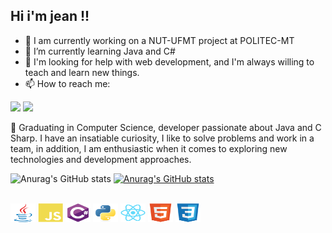 ## Hi i'm jean !!


- 🔭 I am currently working on a NUT-UFMT project at POLITEC-MT
- 🌱 I’m currently learning Java and C#
- 🤔 I'm looking for help with web development, and I'm always willing to teach and learn new things.
- 📫 How to reach me:
<div> 

  <a href = "mailto: jeanlucaseh10@gmail.com"><img src="https://img.shields.io/badge/-Gmail-%23333?style=for-the-badge&logo=gmail&logoColor=white" target="_blank"></a>
  <a href="[https://www.linkedin.com/in/rafaella-ballerini-45875016a](https://www.linkedin.com/in/jean-lucas-solano-fortes-74941a186)" target="_blank"><img src="https://img.shields.io/badge/-LinkedIn-%230077B5?style=for-the-badge&logo=linkedin&logoColor=white" target="_blank"></a> 
</div>

💬 Graduating in Computer Science, developer passionate about Java and C Sharp. I have an insatiable curiosity,
I like to solve problems and work in a team, in addition, I am enthusiastic when it comes to exploring new technologies and development approaches.


  ![Anurag's GitHub stats](https://github-readme-stats.vercel.app/api?username=anuraghazra&show_icons=true)  [![Anurag's GitHub stats](https://github-readme-stats.vercel.app/api?username=jeanlsfortes)](https://github.com/anuraghazra/github-readme-stats)
  
  <div style="display: inline_block"><br>
  <img align="center" alt="Rafa-Js" height="30" width="40" src="https://raw.githubusercontent.com/devicons/devicon/master/icons/java/java-original.svg">
  <img align="center" alt="Rafa-Js" height="30" width="40" src="https://raw.githubusercontent.com/devicons/devicon/master/icons/javascript/javascript-plain.svg">
  <img align="center" alt="Rafa-Csharp" height="30" width="40" src="https://raw.githubusercontent.com/devicons/devicon/master/icons/csharp/csharp-original.svg">  <img align="center" alt="Rafa-Python" height="30" width="40" src="https://raw.githubusercontent.com/devicons/devicon/master/icons/python/python-original.svg">
  <img align="center" alt="Rafa-React" height="30" width="40" src="https://raw.githubusercontent.com/devicons/devicon/master/icons/react/react-original.svg">
  <img align="center" alt="Rafa-HTML" height="30" width="40" src="https://raw.githubusercontent.com/devicons/devicon/master/icons/html5/html5-original.svg">
  <img align="center" alt="Rafa-CSS" height="30" width="40" src="https://raw.githubusercontent.com/devicons/devicon/master/icons/css3/css3-original.svg">

</div>
 
